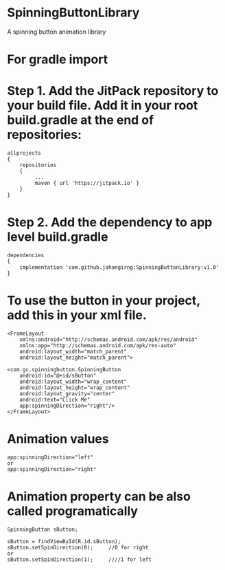 # SpinningButtonLibrary
A spinning button animation library

# For gradle import
#  Step 1. Add the JitPack repository to your build file. Add it in your root build.gradle at the end of repositories:

    allprojects 
    {
        repositories 
        {
             ...
             maven { url 'https://jitpack.io' }
        }
    }

#  Step 2. Add the dependency to app level build.gradle
    dependencies 
    {
        implementation 'com.github.jahangirng:SpinningButtonLibrary:v1.0'
    }

# To use the button in your project, add this in your xml file.
    <FrameLayout
        xmlns:android="http://schemas.android.com/apk/res/android"
        xmlns:app="http://schemas.android.com/apk/res-auto"
        android:layout_width="match_parent"
        android:layout_height="match_parent">

    <com.gc.spinningbutton.SpinningButton
        android:id="@+id/sButton"
        android:layout_width="wrap_content"
        android:layout_height="wrap_content"
        android:layout_gravity="center"
        android:text="Click Me"
        app:spinningDirection="right"/>
    </FrameLayout>
    
# Animation values
    app:spinningDirection="left"
    or
    app:spinningDirection="right"

# Animation property can be also called programatically
    SpinningButton sButton;

    sButton = findViewById(R.id.sButton);
    sButton.setSpinDirection(0);     //0 for right 
    or 
    sButton.setSpinDirection(1);     ////1 for left



    
